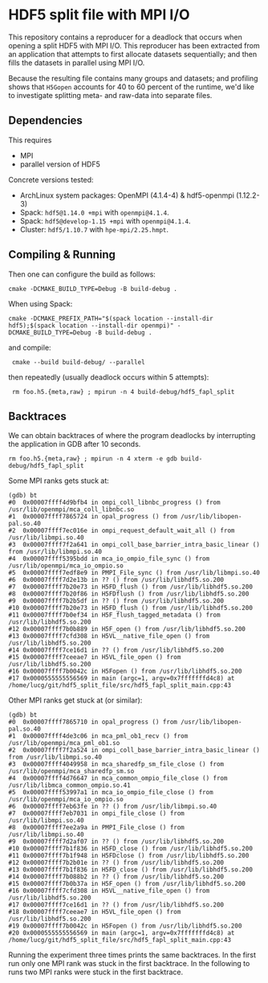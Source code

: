 # HDF5 split file with MPI I/O
This repository contains a reproducer for a deadlock that occurs when opening a
split HDF5 with MPI I/O. This reproducer has been extracted from an application
that attempts to first allocate datasets sequentially; and then fills the
datasets in parallel using MPI I/O.

Because the resulting file contains many groups and datasets; and profiling
shows that `H5Gopen` accounts for 40 to 60 percent of the runtime, we'd like to
investigate splitting meta- and raw-data into separate files.

## Dependencies
This requires

  - MPI
  - parallel version of HDF5

Concrete versions tested:
  - ArchLinux system packages: OpenMPI (4.1.4-4) & hdf5-openmpi (1.12.2-3)
  - Spack: `hdf5@1.14.0 +mpi` with `openmpi@4.1.4`.
  - Spack: `hdf5@develop-1.15 +mpi` with `openmpi@4.1.4`.
  - Cluster: `hdf5/1.10.7` with `hpe-mpi/2.25.hmpt`.

## Compiling & Running
Then one can configure the build as follows:

    cmake -DCMAKE_BUILD_TYPE=Debug -B build-debug .

When using Spack:

    cmake -DCMAKE_PREFIX_PATH="$(spack location --install-dir hdf5);$(spack location --install-dir openmpi)" -DCMAKE_BUILD_TYPE=Debug -B build-debug .

and compile:

     cmake --build build-debug/ --parallel

then repeatedly (usually deadlock occurs within 5 attempts):

     rm foo.h5.{meta,raw} ; mpirun -n 4 build-debug/hdf5_fapl_split

## Backtraces
We can obtain backtraces of where the program deadlocks by interrupting the
application in GDB after 10 seconds.

    rm foo.h5.{meta,raw} ; mpirun -n 4 xterm -e gdb build-debug/hdf5_fapl_split

Some MPI ranks gets stuck at:

    (gdb) bt
    #0  0x00007ffff4d9bfb4 in ompi_coll_libnbc_progress () from /usr/lib/openmpi/mca_coll_libnbc.so
    #1  0x00007ffff7865724 in opal_progress () from /usr/lib/libopen-pal.so.40
    #2  0x00007ffff7ec016e in ompi_request_default_wait_all () from /usr/lib/libmpi.so.40
    #3  0x00007ffff7f2a641 in ompi_coll_base_barrier_intra_basic_linear () from /usr/lib/libmpi.so.40
    #4  0x00007ffff5395bdd in mca_io_ompio_file_sync () from /usr/lib/openmpi/mca_io_ompio.so
    #5  0x00007ffff7edf8e9 in PMPI_File_sync () from /usr/lib/libmpi.so.40
    #6  0x00007ffff7d2e13b in ?? () from /usr/lib/libhdf5.so.200
    #7  0x00007ffff7b20e73 in H5FD_flush () from /usr/lib/libhdf5.so.200
    #8  0x00007ffff7b20f86 in H5FDflush () from /usr/lib/libhdf5.so.200
    #9  0x00007ffff7b2b5df in ?? () from /usr/lib/libhdf5.so.200
    #10 0x00007ffff7b20e73 in H5FD_flush () from /usr/lib/libhdf5.so.200
    #11 0x00007ffff7b0ef34 in H5F_flush_tagged_metadata () from /usr/lib/libhdf5.so.200
    #12 0x00007ffff7b0b889 in H5F_open () from /usr/lib/libhdf5.so.200
    #13 0x00007ffff7cfd308 in H5VL__native_file_open () from /usr/lib/libhdf5.so.200
    #14 0x00007ffff7ce16d1 in ?? () from /usr/lib/libhdf5.so.200
    #15 0x00007ffff7ceeae7 in H5VL_file_open () from /usr/lib/libhdf5.so.200
    #16 0x00007ffff7b0042c in H5Fopen () from /usr/lib/libhdf5.so.200
    #17 0x0000555555556569 in main (argc=1, argv=0x7fffffffd4c8) at /home/lucg/git/hdf5_split_file/src/hdf5_fapl_split_main.cpp:43


Other MPI ranks get stuck at (or similar):

    (gdb) bt
    #0  0x00007ffff7865710 in opal_progress () from /usr/lib/libopen-pal.so.40
    #1  0x00007ffff4de3c06 in mca_pml_ob1_recv () from /usr/lib/openmpi/mca_pml_ob1.so
    #2  0x00007ffff7f2a524 in ompi_coll_base_barrier_intra_basic_linear () from /usr/lib/libmpi.so.40
    #3  0x00007ffff4049958 in mca_sharedfp_sm_file_close () from /usr/lib/openmpi/mca_sharedfp_sm.so
    #4  0x00007ffff4d76647 in mca_common_ompio_file_close () from /usr/lib/libmca_common_ompio.so.41
    #5  0x00007ffff53997a1 in mca_io_ompio_file_close () from /usr/lib/openmpi/mca_io_ompio.so
    #6  0x00007ffff7eb63fe in ?? () from /usr/lib/libmpi.so.40
    #7  0x00007ffff7eb7031 in ompi_file_close () from /usr/lib/libmpi.so.40
    #8  0x00007ffff7ee2a9a in PMPI_File_close () from /usr/lib/libmpi.so.40
    #9  0x00007ffff7d2af07 in ?? () from /usr/lib/libhdf5.so.200
    #10 0x00007ffff7b1f836 in H5FD_close () from /usr/lib/libhdf5.so.200
    #11 0x00007ffff7b1f948 in H5FDclose () from /usr/lib/libhdf5.so.200
    #12 0x00007ffff7b2b01e in ?? () from /usr/lib/libhdf5.so.200
    #13 0x00007ffff7b1f836 in H5FD_close () from /usr/lib/libhdf5.so.200
    #14 0x00007ffff7b088b2 in ?? () from /usr/lib/libhdf5.so.200
    #15 0x00007ffff7b0b37a in H5F_open () from /usr/lib/libhdf5.so.200
    #16 0x00007ffff7cfd308 in H5VL__native_file_open () from /usr/lib/libhdf5.so.200
    #17 0x00007ffff7ce16d1 in ?? () from /usr/lib/libhdf5.so.200
    #18 0x00007ffff7ceeae7 in H5VL_file_open () from /usr/lib/libhdf5.so.200
    #19 0x00007ffff7b0042c in H5Fopen () from /usr/lib/libhdf5.so.200
    #20 0x0000555555556569 in main (argc=1, argv=0x7fffffffd4c8) at /home/lucg/git/hdf5_split_file/src/hdf5_fapl_split_main.cpp:43

Running the experiment three times prints the same backtraces. In the first run
only one MPI rank was stuck in the first backtrace. In the following to runs
two MPI ranks were stuck in the first backtrace.

